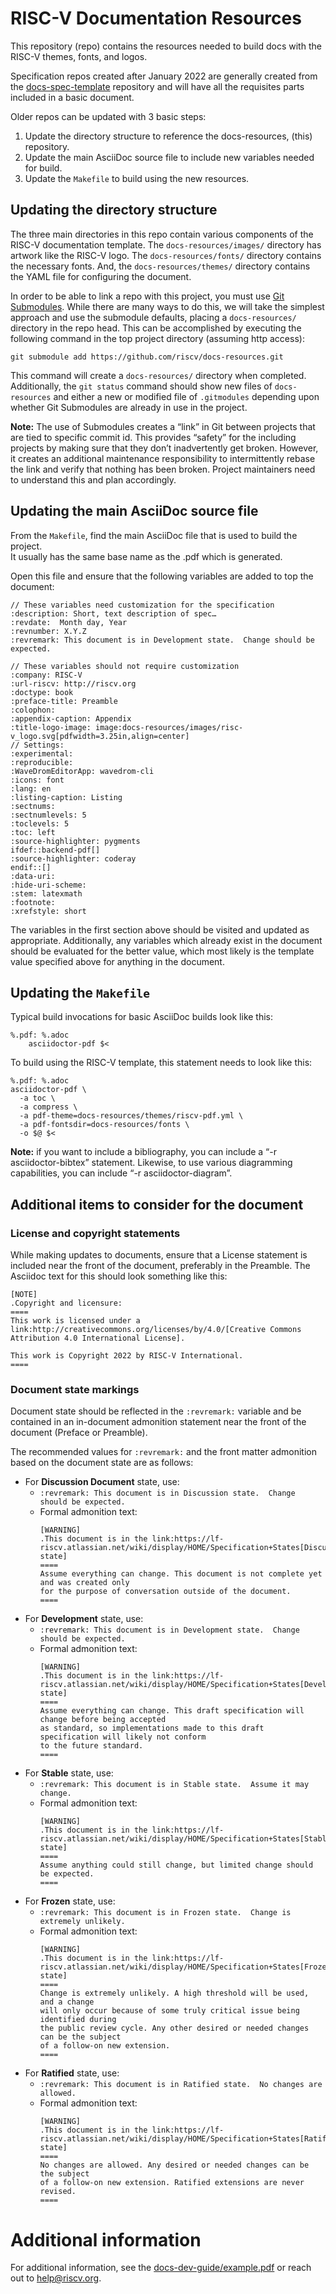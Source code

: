 # RISC-V Documentation Resources
This repository (repo) contains the resources needed to build docs with the RISC-V themes, fonts, and logos.

Specification repos created after January 2022 are generally created from the
[docs-spec-template](https://github.com/riscv/docs-spec-template) repository and will
have all the requisites parts included in a basic document.

Older repos can be updated with 3 basic steps:

1. Update the directory structure to reference the docs-resources, (this) repository.
2. Update the main AsciiDoc source file to include new variables needed for build.
3. Update the `Makefile` to build using the new resources.

## Updating the directory structure
The three main directories in this repo contain various components of the RISC-V documentation
template. The `docs-resources/images/` directory has artwork like the RISC-V logo. The `docs-resources/fonts/`
directory contains the necessary fonts.  And, the `docs-resources/themes/` directory contains the YAML file
for configuring the document.

In order to be able to link a repo with this project, you must use
[Git Submodules](https://git-scm.com/book/en/v2/Git-Tools-Submodules).  While there are many ways to do this,
we will take the simplest approach and use the submodule defaults,
placing a `docs-resources/` directory in the repo head.  This can be accomplished by executing
the following command in the top project directory (assuming http access):

```
git submodule add https://github.com/riscv/docs-resources.git
```

This command will create a `docs-resources/` directory when completed.  Additionally, the `git status`
command should show new files of `docs-resources` and either a new or modified file of `.gitmodules`
depending upon whether Git Submodules are already in use in the project.

**Note:** The use of Submodules creates a “link” in Git between projects that are tied to
specific commit id.  This provides “safety” for the including projects by making sure that
they don’t inadvertently get broken.  However, it creates an additional maintenance responsibility
to intermittently rebase the link and verify that nothing has been broken.  Project maintainers need to
understand this and plan accordingly.

## Updating the main AsciiDoc source file
From the `Makefile`, find the main AsciiDoc file that is used to build the project.  
It usually has the same base name as the .pdf which is generated.

Open this file and ensure that the following variables are added to top the document:

```
// These variables need customization for the specification
:description: Short, text description of spec…
:revdate:  Month day, Year
:revnumber: X.Y.Z
:revremark: This document is in Development state.  Change should be expected.

// These variables should not require customization
:company: RISC-V
:url-riscv: http://riscv.org
:doctype: book
:preface-title: Preamble
:colophon:
:appendix-caption: Appendix
:title-logo-image: image:docs-resources/images/risc-v_logo.svg[pdfwidth=3.25in,align=center]
// Settings:
:experimental:
:reproducible:
:WaveDromEditorApp: wavedrom-cli
:icons: font
:lang: en
:listing-caption: Listing
:sectnums:
:sectnumlevels: 5
:toclevels: 5
:toc: left
:source-highlighter: pygments
ifdef::backend-pdf[]
:source-highlighter: coderay
endif::[]
:data-uri:
:hide-uri-scheme:
:stem: latexmath
:footnote:
:xrefstyle: short
```

The variables in the first section above should be visited and updated as appropriate.
Additionally, any variables which already exist in the document should be evaluated
for the better value, which most likely is the template value specified above for anything
in the document.

## Updating the `Makefile`
Typical build invocations for basic AsciiDoc builds look like this:

```
%.pdf: %.adoc
	asciidoctor-pdf $<
```

To build using the RISC-V template, this statement needs to look like this:
```
%.pdf: %.adoc
asciidoctor-pdf \
  -a toc \
  -a compress \
  -a pdf-theme=docs-resources/themes/riscv-pdf.yml \
  -a pdf-fontsdir=docs-resources/fonts \
  -o $@ $<
```

**Note:** if you want to include a bibliography, you can include a
“-r asciidoctor-bibtex” statement.  Likewise, to use various diagramming
capabilities, you can include “-r asciidoctor-diagram”.

## Additional items to consider for the document

### License and copyright statements
While making updates to documents, ensure that a License statement is included near the front
of the document, preferably in the Preamble.  The Asciidoc text for this should look something like this:

```
[NOTE]
.Copyright and licensure:
====
This work is licensed under a
link:http://creativecommons.org/licenses/by/4.0/[Creative Commons Attribution 4.0 International License].

This work is Copyright 2022 by RISC-V International.
====
```

### Document state markings
Document state should be reflected in the `:revremark:` variable and be contained in
an in-document admonition statement near the front of the document (Preface or Preamble).  

The recommended values for `:revremark:` and the front matter admonition based on the document
state are as follows:

* For **Discussion Document** state, use:
  * `:revremark: This document is in Discussion state.  Change should be expected.`
  * Formal admonition text:
    ```
    [WARNING]
    .This document is in the link:https://lf-riscv.atlassian.net/wiki/display/HOME/Specification+States[Discussion state]
    ====
    Assume everything can change. This document is not complete yet and was created only
    for the purpose of conversation outside of the document.
    ====
    ```
* For **Development** state, use:
  * `:revremark: This document is in Development state.  Change should be expected.`
  * Formal admonition text:
    ```
    [WARNING]
    .This document is in the link:https://lf-riscv.atlassian.net/wiki/display/HOME/Specification+States[Development state]
    ====
    Assume everything can change. This draft specification will change before being accepted
    as standard, so implementations made to this draft specification will likely not conform
    to the future standard.
    ====
    ```
* For **Stable** state, use:
  * `:revremark: This document is in Stable state.  Assume it may change.`
  * Formal admonition text:
    ```
    [WARNING]
    .This document is in the link:https://lf-riscv.atlassian.net/wiki/display/HOME/Specification+States[Stable state]
    ====
    Assume anything could still change, but limited change should be expected.
    ====
    ```
* For **Frozen** state, use:
  * `:revremark: This document is in Frozen state.  Change is extremely unlikely.`
  * Formal admonition text:
    ```
    [WARNING]
    .This document is in the link:https://lf-riscv.atlassian.net/wiki/display/HOME/Specification+States[Frozen state]
    ====
    Change is extremely unlikely. A high threshold will be used, and a change
    will only occur because of some truly critical issue being identified during
    the public review cycle. Any other desired or needed changes can be the subject
    of a follow-on new extension.
    ====
    ```
* For **Ratified** state, use:
  * `:revremark: This document is in Ratified state.  No changes are allowed.`
  * Formal admonition text:
    ```
    [WARNING]
    .This document is in the link:https://lf-riscv.atlassian.net/wiki/display/HOME/Specification+States[Ratified state]
    ====
    No changes are allowed. Any desired or needed changes can be the subject
    of a follow-on new extension. Ratified extensions are never revised.
    ====
    ```

 # Additional information
 For additional information, see the [docs-dev-guide/example.pdf](https://github.com/riscv/docs-dev-guide/blob/main/example.pdf) or reach out to
 help@riscv.org.
